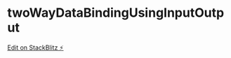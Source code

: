 # twoWayDataBindingUsingInputOutput

[Edit on StackBlitz ⚡️](https://stackblitz.com/edit/angular-9f4zbj)